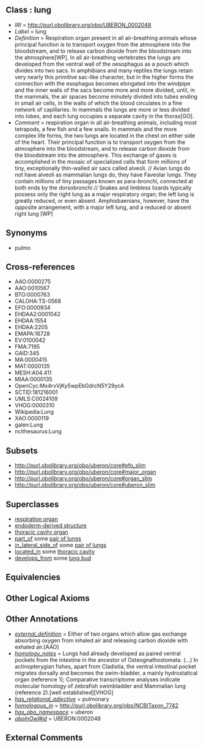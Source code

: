
## Class : lung

 * *IRI* = http://purl.obolibrary.org/obo/UBERON_0002048
 * *Label* = lung
 * *Definition* = Respiration organ present in all air-breathing animals whose principal function is to transport oxygen from the atmosphere into the bloodstream, and to release carbon dioxide from the bloodstream into the atmosphere[WP]. In all air-breathing vertebrates the lungs are developed from the ventral wall of the oesophagus as a pouch which divides into two sacs. In amphibians and many reptiles the lungs retain very nearly this primitive sac-like character, but in the higher forms the connection with the esophagus becomes elongated into the windpipe and the inner walls of the sacs become more and more divided, until, in the mammals, the air spaces become minutely divided into tubes ending in small air cells, in the walls of which the blood circulates in a fine network of capillaries. In mammals the lungs are more or less divided into lobes, and each lung occupies a separate cavity in the thorax[GO].
 * *Comment* = respiration organ in all air-breathing animals, including most tetrapods, a few fish and a few snails. In mammals and the more complex life forms, the two lungs are located in the chest on either side of the heart. Their principal function is to transport oxygen from the atmosphere into the bloodstream, and to release carbon dioxide from the bloodstream into the atmosphere. This exchange of gases is accomplished in the mosaic of specialized cells that form millions of tiny, exceptionally thin-walled air sacs called alveoli. // Avian lungs do not have alveoli as mammalian lungs do, they have Faveolar lungs. They contain millions of tiny passages known as para-bronchi, connected at both ends by the dorsobronchi // Snakes and limbless lizards typically possess only the right lung as a major respiratory organ; the left lung is greatly reduced, or even absent. Amphisbaenians, however, have the opposite arrangement, with a major left lung, and a reduced or absent right lung [WP]

## Synonyms

 * pulmo

## Cross-references

 * AAO:0000275
 * AAO:0010567
 * BTO:0000763
 * CALOHA:TS-0568
 * EFO:0000934
 * EHDAA2:0001042
 * EHDAA:1554
 * EHDAA:2205
 * EMAPA:16728
 * EV:0100042
 * FMA:7195
 * GAID:345
 * MA:0000415
 * MAT:0000135
 * MESH:A04.411
 * MIAA:0000135
 * OpenCyc:Mx4rvVjKy5wpEbGdrcN5Y29ycA
 * SCTID:181216001
 * UMLS:C0024109
 * VHOG:0000310
 * Wikipedia:Lung
 * XAO:0000119
 * galen:Lung
 * ncithesaurus:Lung

## Subsets

 * http://purl.obolibrary.org/obo/uberon/core#efo_slim
 * http://purl.obolibrary.org/obo/uberon/core#major_organ
 * http://purl.obolibrary.org/obo/uberon/core#organ_slim
 * http://purl.obolibrary.org/obo/uberon/core#uberon_slim

## Superclasses

 * [respiration organ](../../UBERON/71/UBERON_0000171.md)
 * [endoderm-derived structure](../../UBERON/19/UBERON_0004119.md)
 * [thoracic cavity organ](../../UBERON/78/UBERON_0005178.md)
 * [part_of](../../BFO/50/BFO_0000050.md) some [pair of lungs](../../UBERON/70/UBERON_0000170.md)
 * [in_lateral_side_of](../../BSPO/26/BSPO_0000126.md) some [pair of lungs](../../UBERON/70/UBERON_0000170.md)
 * [located_in](../../RO/25/RO_0001025.md) some [thoracic cavity](../../UBERON/24/UBERON_0002224.md)
 * [develops_from](../../RO/02/RO_0002202.md) some [lung bud](../../UBERON/18/UBERON_0000118.md)

## Equivalencies


## Other Logical Axioms


## Other Annotations

 * *[external_definition](../../UBPROP/01/UBPROP_0000001.md)* = Either of two organs which allow gas exchange absorbing oxygen from inhaled air and releasing carbon dioxide with exhaled air.[AAO]
 * *[homology_notes](../../UBPROP/03/UBPROP_0000003.md)* = Lungs had already developed as paired ventral pockets from the intestine in the ancestor of Osteognathostomata. (...) In actinopterygian fishes, apart from Cladistia, the ventral intestinal pocket migrates dorsally and becomes the swim-bladder, a mainly hydrostatical organ (reference 1); Comparative transcriptome analyses indicate molecular homology of zebrafish swimbladder and Mammalian lung (reference 2).[well established][VHOG]
 * *[has_relational_adjective](../../UBPROP/07/UBPROP_0000007.md)* = pulmonary
 * *[homologous_in](../../core#homologous/in/core#homologous_in.md)* = http://purl.obolibrary.org/obo/NCBITaxon_7742
 * *[has_obo_namespace](../../ce/oboInOwl#hasOBONamespace.md)* = uberon
 * *[oboInOwl#id](../../id/oboInOwl#id.md)* = UBERON:0002048

## External Comments


